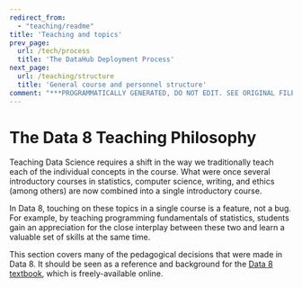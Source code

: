 ```yaml
---
redirect_from:
  - "teaching/readme"
title: 'Teaching and topics'
prev_page:
  url: /tech/process
  title: 'The DataHub Deployment Process'
next_page:
  url: /teaching/structure
  title: 'General course and personnel structure'
comment: "***PROGRAMMATICALLY GENERATED, DO NOT EDIT. SEE ORIGINAL FILES IN /content***"
---
```

# The Data 8 Teaching Philosophy

Teaching Data Science requires a shift in the way we traditionally teach each
of the individual concepts in the course. What were once several introductory
courses in statistics, computer science, writing, and ethics (among others)
are now combined into a single introductory course.

In Data 8, touching on these topics in a single course is a feature, not a bug.
For example, by teaching programming fundamentals of statistics, students gain an appreciation
for the close interplay between these two and learn a valuable set of skills
at the same time.

This section covers many of the pedagogical decisions that were made in Data 8.
It should be seen as a reference and background for the
[Data 8 textbook](https://www.inferentialthinking.com/), which is freely-available
online.
